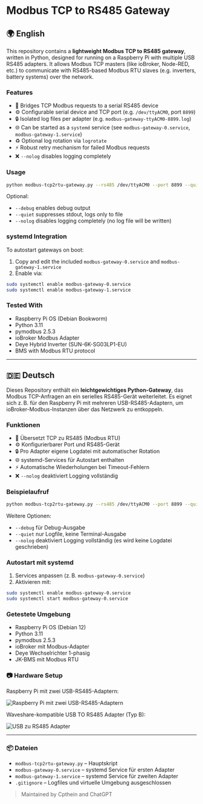 # Modbus TCP to RS485 Gateway

## 🌍 English

This repository contains a **lightweight Modbus TCP to RS485 gateway**, written in Python, designed for running on a Raspberry Pi with multiple USB RS485 adapters. It allows Modbus TCP masters (like ioBroker, Node-RED, etc.) to communicate with RS485-based Modbus RTU slaves (e.g. inverters, battery systems) over the network.

### Features

* 🔌 Bridges TCP Modbus requests to a serial RS485 device
* ⚙️ Configurable serial device and TCP port (e.g. `/dev/ttyACM0`, port `8899`)
* 🔒 Isolated log files per adapter (e.g. `modbus-gateway-ttyACM0-8899.log`)
* 🌐 Can be started as a `systemd` service (see `modbus-gateway-0.service`, `modbus-gateway-1.service`)
* ♻️ Optional log rotation via `logrotate`
* ⚡ Robust retry mechanism for failed Modbus requests
* ❌ `--nolog` disables logging completely

### Usage

```bash
python modbus-tcp2rtu-gateway.py --rs485 /dev/ttyACM0 --port 8899 --quiet
```

Optional:

* `--debug` enables debug output
* `--quiet` suppresses stdout, logs only to file
* `--nolog` disables logging completely (no log file will be written)

### systemd Integration

To autostart gateways on boot:

1. Copy and edit the included `modbus-gateway-0.service` and `modbus-gateway-1.service`
2. Enable via:

```bash
sudo systemctl enable modbus-gateway-0.service
sudo systemctl enable modbus-gateway-1.service
```

### Tested With

* Raspberry Pi OS (Debian Bookworm)
* Python 3.11
* pymodbus 2.5.3
* ioBroker Modbus Adapter
* Deye Hybrid Inverter (SUN-6K-SG03LP1-EU)
* BMS with Modbus RTU protocol

---

## 🇩🇪 Deutsch

Dieses Repository enthält ein **leichtgewichtiges Python-Gateway**, das Modbus TCP-Anfragen an ein serielles RS485-Gerät weiterleitet. Es eignet sich z. B. für den Raspberry Pi mit mehreren USB-RS485-Adaptern, um ioBroker-Modbus-Instanzen über das Netzwerk zu entkoppeln.

### Funktionen

* 🔌 Übersetzt TCP zu RS485 (Modbus RTU)
* ⚙️ Konfigurierbarer Port und RS485-Gerät
* 🔒 Pro Adapter eigene Logdatei mit automatischer Rotation
* 🌐 systemd-Services für Autostart enthalten
* ⚡ Automatische Wiederholungen bei Timeout-Fehlern
* ❌ `--nolog` deaktiviert Logging vollständig

### Beispielaufruf

```bash
python modbus-tcp2rtu-gateway.py --rs485 /dev/ttyACM0 --port 8899 --quiet
```

Weitere Optionen:

* `--debug` für Debug-Ausgabe
* `--quiet` nur Logfile, keine Terminal-Ausgabe
* `--nolog` deaktiviert Logging vollständig (es wird keine Logdatei geschrieben)

### Autostart mit systemd

1. Services anpassen (z. B. `modbus-gateway-0.service`)
2. Aktivieren mit:

```bash
sudo systemctl enable modbus-gateway-0.service
sudo systemctl start modbus-gateway-0.service
```

### Getestete Umgebung

* Raspberry Pi OS (Debian 12)
* Python 3.11
* pymodbus 2.5.3
* ioBroker mit Modbus-Adapter
* Deye Wechselrichter 1-phasig
* JK-BMS mit Modbus RTU

### 📷 Hardware Setup

Raspberry Pi mit zwei USB-RS485-Adaptern:

![Raspberry Pi mit zwei USB-RS485-Adaptern](./raspberry-pi-rs485-setup.jpg)

Waveshare-kompatible USB TO RS485 Adapter (Typ B):

![USB zu RS485 Adapter](./usb-rs485-adapters.jpg)


---



### 📦 Dateien

* `modbus-tcp2rtu-gateway.py` – Hauptskript
* `modbus-gateway-0.service` – systemd Service für ersten Adapter
* `modbus-gateway-1.service` – systemd Service für zweiten Adapter
* `.gitignore` – Logfiles und virtuelle Umgebung ausgeschlossen

> Maintained by Cpthein and ChatGPT

